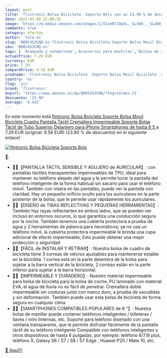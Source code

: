 ```yaml
---
layout: post
title: 'flintronic Bolsa Bicicleta  Soporte Bols con un 23.90 % de descuento'
date: 2021-05-08 21:00:35
image: 'https://m.media-amazon.com/images/I/51smRtIOpbL._SL500_._SL400_.jpg'
comments: true
category: ofertas
author: 'tole.es'
slug: 'B08C4S3CNQ-es flintronic Bolsa Bicicleta Soporte Bolsa Movil Bicicleta...'
sku: 'B08C4S3CNQ-es'
tags: [ 'Acampada y senderismo','Accesorios para mochilas','Bolsas de agua para mochilas','Deportes y aire libre','Ropa y equipamiento para ocio al aire libre','bicicleta','flintronic', ]
actualPrice: 7.29 EUR
currency: EUR
price: 7.29
comparePrice: 9.58 EUR
prodname: 'flintronic Bolsa Bicicleta  Soporte Bolsa Movil Bicicleta  Cuadro Pantalla Táctil Cremallera Impermeable Soporte  Bolsa Táctil de Tubo Superior Delantero  para iPhone Smartphones de hasta 6 5  '
country: 'es'
flag: '🇪🇸'
brand: 'flintronic'
buyurl: 'https://www.amazon.es/dp/B08C4S3CNQ/?tag=tolees-21'
descuento: '23.90'
average: '8.435'
---
```


En este momento está [flintronic Bolsa Bicicleta  Soporte Bolsa Movil Bicicleta  Cuadro Pantalla Táctil Cremallera Impermeable Soporte  Bolsa Táctil de Tubo Superior Delantero  para iPhone Smartphones de hasta 6 5  ](https://www.amazon.es/dp/B08C4S3CNQ/?tag=tolees-21) a 7.29 EUR (original: 9.58 EUR) (23.90 %  de descuento) en el siguiente enlace!

[![flintronic Bolsa Bicicleta  Soporte Bols](https://m.media-amazon.com/images/I/51smRtIOpbL._SL500_._SL400_.jpg)](https://www.amazon.es/dp/B08C4S3CNQ/?tag=tolees-21)

🔎:

- 🚴‍♂【PANTALLA TÁCTIL SENSIBLE Y AGUJERO de AURICULAR】: con pantallas táctiles transparentes impermeables de TPU, ideal para mantener su teléfono alejado del agua y le permite tocar la pantalla del teléfono inteligente de la forma habitual sin sacarlo para usar el teléfono móvil. También con visera en las pantallas, puede ver la pantalla con claridad. Hay un pequeño orificio oculto para los auriculares en la parte posterior de la bolsa, que le permite usar rápidamente los auriculares.
- 🚴‍♂【DISEÑO de TIRAS REFLECTIVAS Y PEQUEÑAS HERRAMIENTAS】: También hay rayas reflectantes en ambos lados, que se pueden ver incluso en entornos oscuros, lo que garantiza una conducción segura por la noche. También tenemos una cubierta protectora a prueba de agua y 2 herramientas de palanca para neumáticos; ya no usa un teléfono móvil, la cubierta protectora impermeable le brinda una capa adicional de efecto impermeable; Esto puede obtener una mejor protección y seguridad.
- 🚴‍♂【FÁCIL de INSTALAR Y RETIRAR】: Nuestra bolsa de cuadro de bicicleta tiene 3 correas de velcros ajustables para mantenerse estable en la bicicleta. 1 correa está en la parte delantera de la bolsa para sujetar a la barra vertical de la bicicleta, 2 correas están en la parte inferior para sujetar a la barra horizontal.
- 🚵‍♀【IMPERMEABLE Y DURADERO】: Nuestro material impermeable para bolsa de bicicleta para la bolsa de coche, PU laminado con material EVA, el agua de lluvia no es fácil de penetrar. Cremallera doble impermeable sin costuras junto con marco duro, a prueba de sacudidas y sin deformación. También puede usar esta bolsa de bicicleta de forma segura en cualquier clima
- 🚴‍♂【SMARTPHONES COMPATIBLES POPULARES de 6 "】: Nuestra bolsa de manillar puede contener teléfonos inteligentes / billeteras / llaves / mini linternas, etc. Soporte para teléfono diseñado con una ventana transparente, que le permite disfrutar fácilmente de la pantalla táctil de su teléfono inteligente Compatible con teléfonos inteligentes y otros dispositivos de hasta 6 pulgadas, por ejemplo: teléfono 6/7/8 plus, teléfono X, Galaxy S6 / S7 / S8 / S7 Edge , Huawei P20 / Mate 10, etc.

[🛒 Aquí!!!](https://www.amazon.es/dp/B08C4S3CNQ/?tag=tolees-21)
